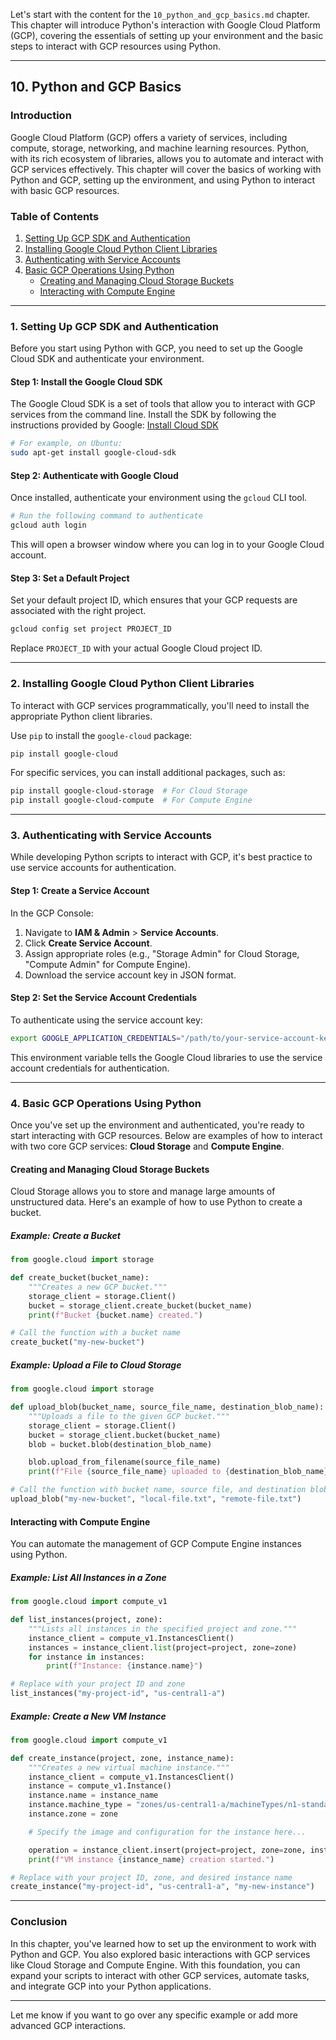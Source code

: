 Let's start with the content for the `10_python_and_gcp_basics.md` chapter. This chapter will introduce Python's interaction with Google Cloud Platform (GCP), covering the essentials of setting up your environment and the basic steps to interact with GCP resources using Python.

---

## **10. Python and GCP Basics**

### **Introduction**

Google Cloud Platform (GCP) offers a variety of services, including compute, storage, networking, and machine learning resources. Python, with its rich ecosystem of libraries, allows you to automate and interact with GCP services effectively. This chapter will cover the basics of working with Python and GCP, setting up the environment, and using Python to interact with basic GCP resources.

### **Table of Contents**
1. [Setting Up GCP SDK and Authentication](#setting-up-gcp-sdk-and-authentication)
2. [Installing Google Cloud Python Client Libraries](#installing-google-cloud-python-client-libraries)
3. [Authenticating with Service Accounts](#authenticating-with-service-accounts)
4. [Basic GCP Operations Using Python](#basic-gcp-operations-using-python)
   - [Creating and Managing Cloud Storage Buckets](#creating-and-managing-cloud-storage-buckets)
   - [Interacting with Compute Engine](#interacting-with-compute-engine)

---

### **1. Setting Up GCP SDK and Authentication**

Before you start using Python with GCP, you need to set up the Google Cloud SDK and authenticate your environment.

#### **Step 1: Install the Google Cloud SDK**

The Google Cloud SDK is a set of tools that allow you to interact with GCP services from the command line. Install the SDK by following the instructions provided by Google: [Install Cloud SDK](https://cloud.google.com/sdk/docs/install)

```bash
# For example, on Ubuntu:
sudo apt-get install google-cloud-sdk
```

#### **Step 2: Authenticate with Google Cloud**

Once installed, authenticate your environment using the `gcloud` CLI tool.

```bash
# Run the following command to authenticate
gcloud auth login
```

This will open a browser window where you can log in to your Google Cloud account.

#### **Step 3: Set a Default Project**

Set your default project ID, which ensures that your GCP requests are associated with the right project.

```bash
gcloud config set project PROJECT_ID
```

Replace `PROJECT_ID` with your actual Google Cloud project ID.

---

### **2. Installing Google Cloud Python Client Libraries**

To interact with GCP services programmatically, you'll need to install the appropriate Python client libraries.

Use `pip` to install the `google-cloud` package:

```bash
pip install google-cloud
```

For specific services, you can install additional packages, such as:

```bash
pip install google-cloud-storage  # For Cloud Storage
pip install google-cloud-compute  # For Compute Engine
```

---

### **3. Authenticating with Service Accounts**

While developing Python scripts to interact with GCP, it's best practice to use service accounts for authentication.

#### **Step 1: Create a Service Account**

In the GCP Console:
1. Navigate to **IAM & Admin** > **Service Accounts**.
2. Click **Create Service Account**.
3. Assign appropriate roles (e.g., "Storage Admin" for Cloud Storage, "Compute Admin" for Compute Engine).
4. Download the service account key in JSON format.

#### **Step 2: Set the Service Account Credentials**

To authenticate using the service account key:

```bash
export GOOGLE_APPLICATION_CREDENTIALS="/path/to/your-service-account-key.json"
```

This environment variable tells the Google Cloud libraries to use the service account credentials for authentication.

---

### **4. Basic GCP Operations Using Python**

Once you've set up the environment and authenticated, you're ready to start interacting with GCP resources. Below are examples of how to interact with two core GCP services: **Cloud Storage** and **Compute Engine**.

#### **Creating and Managing Cloud Storage Buckets**

Cloud Storage allows you to store and manage large amounts of unstructured data. Here's an example of how to use Python to create a bucket.

##### **Example: Create a Bucket**

```python
from google.cloud import storage

def create_bucket(bucket_name):
    """Creates a new GCP bucket."""
    storage_client = storage.Client()
    bucket = storage_client.create_bucket(bucket_name)
    print(f"Bucket {bucket.name} created.")

# Call the function with a bucket name
create_bucket("my-new-bucket")
```

##### **Example: Upload a File to Cloud Storage**

```python
from google.cloud import storage

def upload_blob(bucket_name, source_file_name, destination_blob_name):
    """Uploads a file to the given GCP bucket."""
    storage_client = storage.Client()
    bucket = storage_client.bucket(bucket_name)
    blob = bucket.blob(destination_blob_name)

    blob.upload_from_filename(source_file_name)
    print(f"File {source_file_name} uploaded to {destination_blob_name}.")

# Call the function with bucket name, source file, and destination blob name
upload_blob("my-new-bucket", "local-file.txt", "remote-file.txt")
```

#### **Interacting with Compute Engine**

You can automate the management of GCP Compute Engine instances using Python.

##### **Example: List All Instances in a Zone**

```python
from google.cloud import compute_v1

def list_instances(project, zone):
    """Lists all instances in the specified project and zone."""
    instance_client = compute_v1.InstancesClient()
    instances = instance_client.list(project=project, zone=zone)
    for instance in instances:
        print(f"Instance: {instance.name}")

# Replace with your project ID and zone
list_instances("my-project-id", "us-central1-a")
```

##### **Example: Create a New VM Instance**

```python
from google.cloud import compute_v1

def create_instance(project, zone, instance_name):
    """Creates a new virtual machine instance."""
    instance_client = compute_v1.InstancesClient()
    instance = compute_v1.Instance()
    instance.name = instance_name
    instance.machine_type = "zones/us-central1-a/machineTypes/n1-standard-1"
    instance.zone = zone

    # Specify the image and configuration for the instance here...

    operation = instance_client.insert(project=project, zone=zone, instance_resource=instance)
    print(f"VM instance {instance_name} creation started.")

# Replace with your project ID, zone, and desired instance name
create_instance("my-project-id", "us-central1-a", "my-new-instance")
```

---

### **Conclusion**

In this chapter, you've learned how to set up the environment to work with Python and GCP. You also explored basic interactions with GCP services like Cloud Storage and Compute Engine. With this foundation, you can expand your scripts to interact with other GCP services, automate tasks, and integrate GCP into your Python applications.

---

Let me know if you want to go over any specific example or add more advanced GCP interactions.